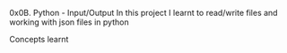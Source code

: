 0x0B. Python - Input/Output
In this project I learnt to read/write files and working with json files in python

Concepts learnt
